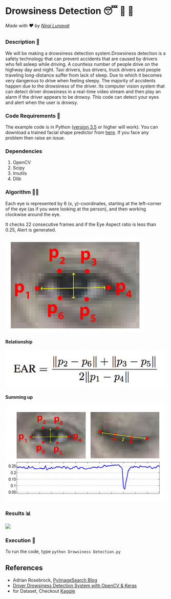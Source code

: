 # Drowsiness Detection 😴 🚫 🚗

###### Made with ❤️ by [Niraj Lunavat](https://www.linkedin.com/in/nirajlunavat/)

### Description 📌
  We will be making a drowsiness detection system.Drowsiness detection is a safety technology that can prevent accidents that are caused by drivers who fell asleep while driving. A countless number of people drive on the highway day and night. Taxi drivers, bus drivers, truck drivers and people traveling long-distance suffer from lack of sleep. Due to which it becomes very dangerous to drive when feeling sleepy. The majority of accidents happen due to the drowsiness of the driver. Its computer vision system that can detect driver drowsiness in a real-time video stream and then play an alarm if the driver appears to be drowsy. This code can detect your eyes and alert when the user is drowsy. 

### Code Requirements 🦄
The example code is in Python ([version 3.5](https://www.python.org/download/releases/3.5/) or higher will work). You can download a trained facial shape predictor from [here](http://dlib.net/files/shape_predictor_68_face_landmarks.dat.bz2). If you face any problem then raise an issue.

### Dependencies

1) OpenCV
2) Scipy
3) Imutils
4) Dlib

### Algorithm 👨‍🔬

Each eye is represented by 6 (x, y)-coordinates, starting at the left-corner of the eye (as if you were looking at the person), and then working clockwise around the eye.

It checks 22 consecutive frames and if the Eye Aspect ratio is less than 0.25, Alert is generated.

<img src="https://github.com/Niraj-Lunavat/Drowsiness-Detection/blob/main/eye1.jpg">


#### Relationship

<img src="https://github.com/Niraj-Lunavat/Drowsiness-Detection/blob/main/eye2.png">

#### Summing up

<img src="https://github.com/Niraj-Lunavat/Drowsiness-Detection/blob/main/eye3.jpg">


### Results 📊

<img src="https://github.com/Niraj-Lunavat/Drowsiness-Detection/blob/main/vid.gif">


### Execution 🐉
To run the code, type `python Drowsiness Detection.py`

## References
 
 - Adrian Rosebrock, [PyImageSearch Blog](https://www.pyimagesearch.com/2017/05/08/drowsiness-detection-opencv/)
 - [Driver Drowsiness Detection System with OpenCV & Keras](https://data-flair.training/blogs/python-project-driver-drowsiness-detection-system/)
 - for Dataset, Checkout [Kaggle](https://www.kaggle.com/datasets/prasadvpatil/mrl-dataset)  
